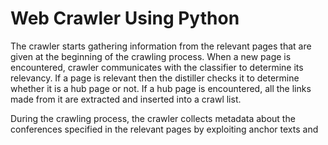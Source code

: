 # Web Crawler Using Python
The crawler starts gathering information from the relevant pages that are given at the beginning of the crawling process. When a new page is encountered, crawler communicates with the classifier to determine its relevancy. If a page is relevant then the distiller checks it to determine whether it is a hub page or not. If a hub page is encountered, all the links made from it are extracted and inserted into a crawl list.

During the crawling process, the crawler collects metadata about the conferences specified in the relevant pages by exploiting anchor texts and <title> tag of the conference announcement pages. The metadata obtained for each conference is stored in a relational database management system.



I mainly research the web site www.last.fm, where people can share their music to each other freely and also can make friends by the same interest about music. We set one username=’Bookman1974’ in http://www.last.fm/community/users . We want to find all web pages of his friends, so we set the other class MyFriends. We also want to know all information of music which he listened to during the period of time, so we set a class MyTracks.

